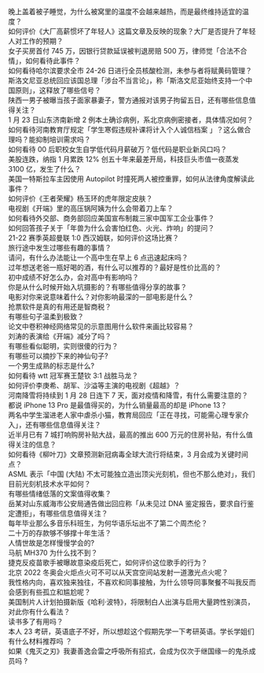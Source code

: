 晚上盖着被子睡觉，为什么被窝里的温度不会越来越热，而是最终维持适宜的温度？  
如何评价《大厂高薪惯坏了年轻人》这篇文章及反映的现象？大厂是否提升了年轻人对工作的预期？  
女子买房首付 745 万，因银行贷款延误被判退房赔 500 万，律师觉「合法不合情」，如何看待此事件？  
如何看待哈尔滨要求全市 24-26 日进行全员核酸检测，未参与者将赋黄码管理？  
斯洛文尼亚总统回应该国总理「涉台不当言论」，称「斯洛文尼亚始终支持一个中国原则」，这释放了哪些信号？  
陕西一男子被曝当孩子面家暴妻子，警方通报对该男子拘留五日，还有哪些信息值得关注？  
1 月 23 日山东济南新增 2 例本土确诊病例，系北京病例密接者，具体情况如何？  
如何看待河南教育厅规定「学生寒假违规补课将计入个人诚信档案 」？这么做合理吗？能抑制培训需求吗？  
如何看待 00 后职校女生自学低代码月薪破万？低代码是职业新风口吗？  
美股连跌，纳指 1 月累跌 12% 创五十年来最差开局，科技巨头市值一夜蒸发 3100 亿，发生了什么？  
美国一特斯拉车主因使用 Autopilot 时撞死两人被控重罪，如何从法律角度解读此事件？  
如何评价《王者荣耀》杨玉环的虎年限定皮肤？  
电视剧《开端》里的高压锅阿姨为什么会带着刀上车？  
如何看待外交部、商务部回应美国宣布制裁三家中国军工企业事件？  
如何回答孩子关于「年兽为什么会害怕红色、火光、炸响」的提问？  
21-22 赛季英超曼联 1:0 西汉姆联，如何评价这场比赛？  
旅行途中发生过哪些有趣的事情？  
请问，有什么办法能让一个高中生在早上 6 点迅速起床吗？  
过年想送老爸一瓶好喝的酒，有什么可以推荐的？最好是性价比高的？  
初中成绩不好怎么办，会对高中有影响吗？  
你是从什么时候开始入坑摄影的？有哪些值得分享的故事？  
电影对你来说意味着什么？对你影响最深的一部电影是什么？  
抢票软件是真的有用还是智商税？  
有哪些句子温柔到极致？  
论文中卷积神经网络常见的示意图用什么软件来画比较容易？  
刘涛的表演给《开端》减分了吗？  
有哪些看似聪明，实则很傻的行为？  
有哪些可以摘抄下来的神仙句子?  
一个男生成熟的标志是什么?  
如何看待 wtt 冠军赛王楚钦 3:1 战胜马龙？  
如何评价李庚希、胡军、沙溢等主演的电视剧《超越》？  
河南降雪将持续到 1 月 28 日连下 7 天，面对疫情和降雪，有什么需要注意的？  
都说 iPhone 13 Pro 是最值得买的，为什么销量最高的却是 iPhone 13？  
两名中学生溜进老人家中虐杀小猫，教育局回应「正在寻找，可能需心理专家介入」，还有哪些信息值得关注？  
近半月已有 7 城打响购房补贴大战，最高的推出 600 万元的住房补贴，有什么值得关注的信息？  
如何看待《柳叶刀》文章预测新冠病毒全球大流行将结束，3 月会成为关键时间点？  
ASML 表示「中国 (大陆) 不太可能独立造出顶尖光刻机，但也不那么绝对」，我们目前光刻机技术水平如何？  
有哪些情绪低落的文案值得收集？  
岳某对山东威海市公安局通告做出回应称「从未见过 DNA 鉴定报告，要求自行鉴定遭拒」，有哪些信息值得关注？  
每年毕业那么多音乐科班生，为何华语乐坛出不了第二个周杰伦？  
二十万的存款够不够撑十年生活？  
人情世故是怎样慢慢学会的?  
马航 MH370 为什么找不到？  
捷克反疫苗歌手被曝故意染疫后死亡，如何评价这位歌手的行为？  
北京 2022 冬奥会火炬点火可不可以从天宫空间站发射一道激光点火呢？  
我性格内向，喜欢独来独往，不喜欢和同事接触，为什么领导同事聚餐不叫我反而会感到有些孤立和尴尬呢？  
美国制片人计划拍摄新版《哈利·波特》，将限制白人出演与启用大量跨性别演员，对此你有什么看法？  
读书多了有用吗？  
本人 23 考研，英语底子不好，所以想趁这个假期先学一下考研英语。学长学姐们有什么材料推荐吗 ？  
如果《鬼灭之刃》我妻善逸会雷之呼吸所有招式，会成为仅次于继国缘一的鬼杀成员吗 ?  
